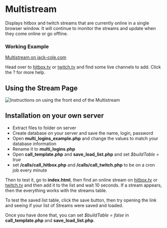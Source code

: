 # Multistream
Displays hitbox and twitch streams that are currently online in a single browser window. It will continue to monitor the streams and update when they come online or go offline.

### Working Example

[Multistream on jack-cole.com](http://www.jack-cole.com/multistream/)

Head over to [hitbox.tv](http://www.hitbox.tv/) or [twitch.tv](http://www.twitch.tv/) and find some live channels to add. Click the ? for more help.


## Using the Stream Page

![Instructions on using the front end of the Multistream](http://www.jack-cole.com/multistream/img/help.jpg)



## Installation on your own server

* Extract files to folder on server
* Create database on your server and save the name, login, password
* Open **multi_logins_example.php** and change the values to match your database information
* Rename it to **multi_logins.php**
* Open **call_template.php** and **save_load_list.php** and set *$buildTable = true*
* set **/calls/call_hitbox.php** and **/calls/call_twitch.php** to be on a cron job every minute

Then to test it, go to **index.html**, then find an online stream on [hitbox.tv](http://www.hitbox.tv/) or [twitch.tv](http://www.twitch.tv/) and then add it to the list and wait 10 seconds. If a stream appears, then the everything works with the streams table.

To test the saved list table, click the save button, then try opening the link and seeing if your list of Streams were saved and loaded.

Once you have done that, you can set *$buildTable = false* in **call_template.php** and **save_load_list.php**.
